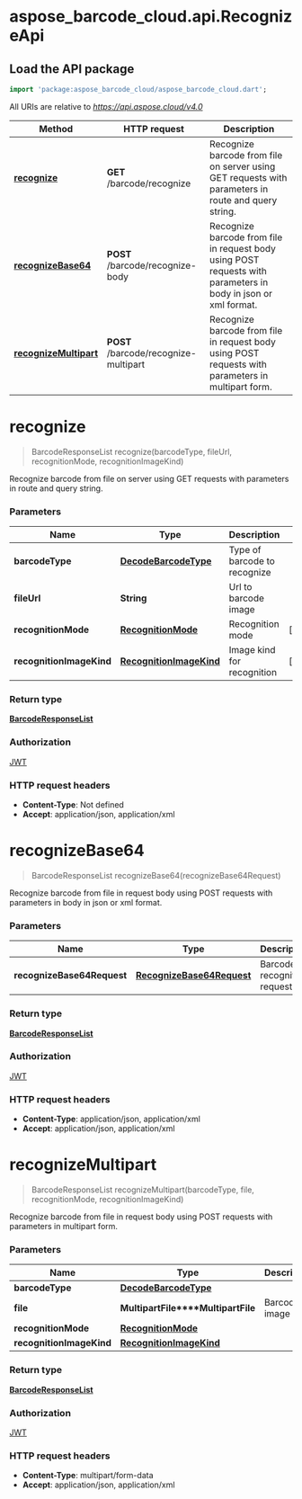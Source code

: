 # aspose_barcode_cloud.api.RecognizeApi

## Load the API package
```dart
import 'package:aspose_barcode_cloud/aspose_barcode_cloud.dart';
```

All URIs are relative to *https://api.aspose.cloud/v4.0*

Method | HTTP request | Description
------ | ------------ | -----------
[**recognize**](RecognizeApi.md#recognize) | **GET** /barcode/recognize | Recognize barcode from file on server using GET requests with parameters in route and query string.
[**recognizeBase64**](RecognizeApi.md#recognizeBase64) | **POST** /barcode/recognize-body | Recognize barcode from file in request body using POST requests with parameters in body in json or xml format.
[**recognizeMultipart**](RecognizeApi.md#recognizeMultipart) | **POST** /barcode/recognize-multipart | Recognize barcode from file in request body using POST requests with parameters in multipart form.


# **recognize**
> BarcodeResponseList recognize(barcodeType, fileUrl, recognitionMode, recognitionImageKind)

Recognize barcode from file on server using GET requests with parameters in route and query string.

### Parameters

Name | Type | Description  | Notes
---- | ---- | ------------ | -----
 **barcodeType** | [**DecodeBarcodeType**](.md)| Type of barcode to recognize | 
 **fileUrl** | **String**| Url to barcode image | 
 **recognitionMode** | [**RecognitionMode**](.md)| Recognition mode | [optional] 
 **recognitionImageKind** | [**RecognitionImageKind**](.md)| Image kind for recognition | [optional] 

### Return type

[**BarcodeResponseList**](BarcodeResponseList.md)

### Authorization

[JWT](../README.md#JWT)

### HTTP request headers

 - **Content-Type**: Not defined
 - **Accept**: application/json, application/xml


# **recognizeBase64**
> BarcodeResponseList recognizeBase64(recognizeBase64Request)

Recognize barcode from file in request body using POST requests with parameters in body in json or xml format.

### Parameters

Name | Type | Description  | Notes
---- | ---- | ------------ | -----
 **recognizeBase64Request** | [**RecognizeBase64Request**](RecognizeBase64Request.md)| Barcode recognition request | 

### Return type

[**BarcodeResponseList**](BarcodeResponseList.md)

### Authorization

[JWT](../README.md#JWT)

### HTTP request headers

 - **Content-Type**: application/json, application/xml
 - **Accept**: application/json, application/xml


# **recognizeMultipart**
> BarcodeResponseList recognizeMultipart(barcodeType, file, recognitionMode, recognitionImageKind)

Recognize barcode from file in request body using POST requests with parameters in multipart form.

### Parameters

Name | Type | Description  | Notes
---- | ---- | ------------ | -----
 **barcodeType** | [**DecodeBarcodeType**](DecodeBarcodeType.md)|  | 
 **file** | **MultipartFile****MultipartFile**| Barcode image file | 
 **recognitionMode** | [**RecognitionMode**](RecognitionMode.md)|  | [optional] 
 **recognitionImageKind** | [**RecognitionImageKind**](RecognitionImageKind.md)|  | [optional] 

### Return type

[**BarcodeResponseList**](BarcodeResponseList.md)

### Authorization

[JWT](../README.md#JWT)

### HTTP request headers

 - **Content-Type**: multipart/form-data
 - **Accept**: application/json, application/xml


